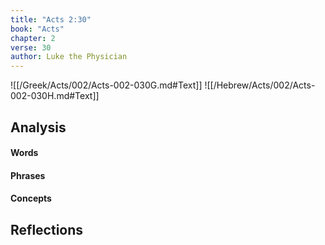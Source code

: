 ```yaml
---
title: "Acts 2:30"
book: "Acts"
chapter: 2
verse: 30
author: Luke the Physician
---
```

![[/Greek/Acts/002/Acts-002-030G.md#Text]]
![[/Hebrew/Acts/002/Acts-002-030H.md#Text]]

## Analysis

#### Words

#### Phrases

#### Concepts

## Reflections
